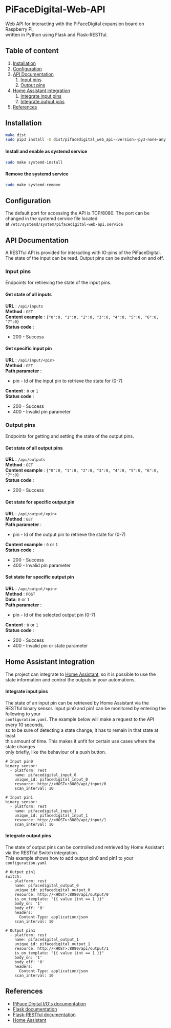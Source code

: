# PiFaceDigital-Web-API

Web API for interacting with the PiFaceDigital expansion board on Raspberry Pi,  
written in Python using Flask and Flask-RESTful.  

## Table of content
1. [Installation](#installation)
2. [Configuration](#configuration)
3. [API Documentation](#api-documentation)
   1. [Input pins](#input-pins)
   2. [Output pins](#output-pins)
4. [Home Assistant integration](#home-assistant-integration)
   1. [Integrate input pins](#integrate-input-pins)
   2. [Integrate output pins](#integrate-output-pins)
5. [References](#references)

## Installation
```sh
make dist
sudo pip3 install -U dist/pifacedigital_web_api-<version>-py3-none-any.whl
```
#### Install and enable as systemd service
```sh
sudo make systemd-install
```
#### Remove the systemd service
```sh
sudo make systemd-remove
```

## Configuration
The default port for accessing the API is TCP/8080.
The port can be changed in the systemd service file located  
at `/etc/systemd/system/pifacedigital-web-api.service` 


## API Documentation
A RESTful API is provided for interacting with IO-pins of the PiFaceDigital.  
The state of the input can be read. Output pins can be switched on and off.


### Input pins

Endpoints for retrieving the state of the input pins.

#### Get state of all inputs
**URL** : `/api/inputs`  
**Method** : `GET`  
**Content example** : `{"0":0, "1":0, "2":0, "3":0, "4":0, "5":0, "6":0, "7":0}`  
**Status code** :
* 200 - Success

#### Get specific input pin
**URL** : `/api/input/<pin>`  
**Method** : `GET`  
**Path parameter** :
* pin - Id of the input pin to retrieve the state for (0-7)

**Content** : `0` or `1`  
**Status code** :
* 200 - Success
* 400 - Invalid pin parameter

### Output pins
Endpoints for getting and setting the state of the output pins.

#### Get state of all output pins
**URL** : `/api/outputs`  
**Method** : `GET`  
**Content example** : `{"0":0, "1":0, "2":0, "3":0, "4":0, "5":0, "6":0, "7":0}`  
**Status code** :
* 200 - Success

#### Get state for specific output pin
**URL** : `/api/output/<pin>`  
**Method** : `GET`  
**Path parameter** :
* pin - Id of the output pin to retrieve the state for (0-7)

**Content example** : `0` or `1`  
**Status code** :
* 200 - Success
* 400 - Invalid pin parameter

#### Set state for specific output pin
**URL** : `/api/output/<pin>`  
**Method** : `POST`  
**Data**: `0` or `1`  
**Path parameter** :
* pin - Id of the selected output pin (0-7)

**Content** : `0` or `1`  
**Status code** :  
* 200 - Success
* 400 - Invalid pin or state parameter


## Home Assistant integration
The project can integrate to [Home Assistant](https://www.home-assistant.io),
so it is possible to use the state information and control the outputs in your automations.  


#### Integrate input pins
The state of an input pin can be retrieved by Home Assistant via the  
RESTful binary sensor. Input pin0 and pin1 can be monitored by entering the following to your  
`configuration.yaml`.  The example below will make a request to the API every 10 seconds,    
so to be sure of detecting a state change, it has to remain in that state at least  
this amount of time. This makes it unfit for certain use cases where the state changes  
only briefly, like the behaviour of a push button.

```
# Input pin0
binary_sensor:
  - platform: rest
    name: pifacedigital_input_0
    unique_id: pifacedigital_input_0
    resource: http://<HOST>:8080/api/input/0
    scan_interval: 10

# Input pin1
binary_sensor:
  - platform: rest
    name: pifacedigital_input_1
    unique_id: pifacedigital_input_1
    resource: http://<HOST>:8080/api/input/1
    scan_interval: 10
```

#### Integrate output pins
The state of output pins can be controlled and retrieved by Home Assistant  
via the RESTful Switch integration.  
This example shows how to add output pin0 and pin1 to your `configuration.yaml` 

```
# Output pin1
switch:
  - platform: rest
    name: pifacedigital_output_0
    unique_id: pifacedigital_output_0
    resource: http://<HOST>:8080/api/output/0
    is_on_template: "{{ value |int == 1 }}"
    body_on: '1'
    body_off: '0'
    headers:
      Content-Type: application/json
    scan_interval: 10

# Output pin1
  - platform: rest
    name: pifacedigital_output_1
    unique_id: pifacedigital_output_1
    resource: http://<HOST>:8080/api/output/1
    is_on_template: "{{ value |int == 1 }}"
    body_on: '1'
    body_off: '0'
    headers:
      Content-Type: application/json
    scan_interval: 10
```

## References
 - [PiFace Digital I/O's documentation](https://pifacedigitalio.readthedocs.io/)  
 - [Flask documentation](https://flask.palletsprojects.com/)  
 - [Flask-RESTful documentation](https://flask-restful.readthedocs.io/)  
 - [Home Assistant](https://www.home-assistant.io)  